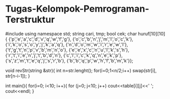 # Tugas-Kelompok-Pemrograman-Terstruktur

#include <iostream>
using namespace std;
    string cari, tmp;
    bool cek;
    char huruf[10][10]{ {'p','e','a','c','d','v','q','w','f','g'},
		 	{'o','c','b','n','j','m','l','o','c','k'},
                        {'i','k','o','s','o','y','j','k','a','q'},
			{'n','d','o','m','w','i','r','e','w','l'},
	 	        {'t','g','t','n','p','v','b','m','n','o'},
	   		{'e','e','x','c','n','u','l','k','s','h'},
			{'r','t','i','e','n','j','t','b','d','n'},
			{'c','l','i','c','k','q','n','e','k','p'},
			{'s','z','m','t','e','q','j','s','r','b'},
			{'b','b','q','p','w','h','f','b','m','k'}};
 
 void revStr(string &str){
	int n=str.lenght();
	for(i=0;1<n/2;i++)
		swap(str[i], str[n-i-1]);
} 
  
int main(){
	for(i=0; i<10; i++){
    		for (j=0; j<10; j++)
        	cout<<table[i][j]<<' ';
    		cout<<endl;
 	}
